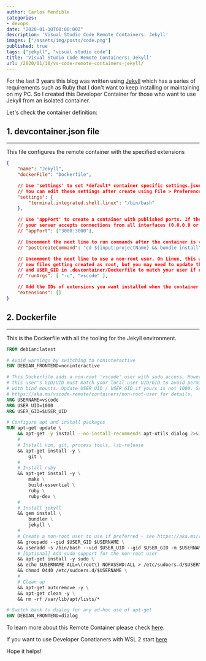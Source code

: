 ```yaml
---
author: Carlos Mendible
categories:
- devops
date: "2020-01-10T00:00:00Z"
description: 'Visual Studio Code Remote Containers: Jekyll'
images: ["/assets/img/posts/code.png"]
published: true
tags: ["jekyll", "visual studio code"]
title: 'Visual Studio Code Remote Containers: Jekyll'
url: /2020/01/10/vs-code-remote-containers-jekyll/
---
```


For the last 3 years this blog was written using [Jekyll](https://jekyllrb.com/docs/installation/) which has a series of requirements such as Ruby that I don't want to keep installing or maintaining on my PC. So I created this Developer Container for those who want to use Jekyll from an isolated container.

Let's check the container definition:

## 1. devcontainer.json file
---

This file configures the remote container with the specified extensions

``` json
{
	"name": "Jekyll",
	"dockerFile": "Dockerfile",

	// Use 'settings' to set *default* container specific settings.json values on container create. 
	// You can edit these settings after create using File > Preferences > Settings > Remote.
	"settings": { 
		"terminal.integrated.shell.linux": "/bin/bash"
	},

	// Use 'appPort' to create a container with published ports. If the port isn't working, be sure
	// your server accepts connections from all interfaces (0.0.0.0 or '*'), not just localhost.
	// "appPort": ["3000:3000"],

	// Uncomment the next line to run commands after the container is created.
	// "postCreateCommand": "cd ${input:projectName} && bundle install",

	// Uncomment the next line to use a non-root user. On Linux, this will prevent
	// new files getting created as root, but you may need to update the USER_UID
	// and USER_GID in .devcontainer/Dockerfile to match your user if not 1000.
	// "runArgs": [ "-u", "vscode" ],

	// Add the IDs of extensions you want installed when the container is created in the array below.
	"extensions": []
}
```

## 2. Dockerfile
---

This is the Dockerfile with all the tooling for the Jekyll environment.

``` Dockerfile
FROM debian:latest

# Avoid warnings by switching to noninteractive
ENV DEBIAN_FRONTEND=noninteractive

# This Dockerfile adds a non-root 'vscode' user with sudo access. However, for Linux,
# this user's GID/UID must match your local user UID/GID to avoid permission issues
# with bind mounts. Update USER_UID / USER_GID if yours is not 1000. See
# https://aka.ms/vscode-remote/containers/non-root-user for details.
ARG USERNAME=vscode
ARG USER_UID=1000
ARG USER_GID=$USER_UID

# Configure apt and install packages
RUN apt-get update \
    && apt-get -y install --no-install-recommends apt-utils dialog 2>&1 \
    #
    # Install vim, git, process tools, lsb-release
    && apt-get install -y \
        git \
    #
    # Install ruby
    && apt-get install -y \
        make \
		build-essential \
		ruby \
        ruby-dev \
    #
    # Install jekyll
    && gem install \
        bundler \
        jekyll \
    #
    # Create a non-root user to use if preferred - see https://aka.ms/vscode-remote/containers/non-root-user.
    && groupadd --gid $USER_GID $USERNAME \
    && useradd -s /bin/bash --uid $USER_UID --gid $USER_GID -m $USERNAME \
    # [Optional] Add sudo support for the non-root user
    && apt-get install -y sudo \
    && echo $USERNAME ALL=\(root\) NOPASSWD:ALL > /etc/sudoers.d/$USERNAME\
    && chmod 0440 /etc/sudoers.d/$USERNAME \
    #
    # Clean up
    && apt-get autoremove -y \
    && apt-get clean -y \
    && rm -rf /var/lib/apt/lists/*

# Switch back to dialog for any ad-hoc use of apt-get
ENV DEBIAN_FRONTEND=dialog

```

To learn more about this Remote Container please check [here](https://github.com/microsoft/vscode-dev-containers/tree/master/containers/azure-blockchainhttps://github.com/microsoft/vscode-dev-containers/tree/master/containers/jekyll).

If you want to use Developer Conatianers with WSL 2 start [here](https://docs.microsoft.com/en-us/windows/wsl/tutorials/wsl-containers?WT.mc_id=DOP-MVP-5002618)

Hope it helps!
